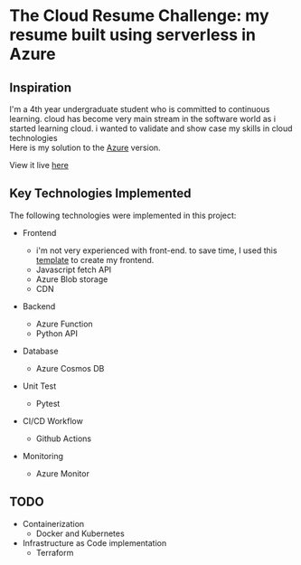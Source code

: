 # The Cloud Resume Challenge: my resume built using serverless in Azure




## Inspiration
I'm a 4th year undergraduate student who is committed to continuous learning. cloud has become very main stream in the software world as i started learning cloud. i wanted to validate and  show case my skills in cloud technologies  
Here is my solution to the [Azure](https://cloudresumechallenge.dev/docs/the-challenge/azure/) version.

View it live [here](https://staticresume112.z29.web.core.windows.net/)


## Key Technologies Implemented

The following technologies were implemented in this project:
* Frontend
  * i'm not very experienced with front-end. to save time, I used this [template](https://www.styleshout.com/free-templates/ceevee/) to create my frontend.
  * Javascript fetch API
  * Azure Blob storage
  * CDN

* Backend
  * Azure Function
  * Python API
  
* Database
  * Azure Cosmos DB

* Unit Test
  * Pytest

* CI/CD Workflow
  * Github Actions

* Monitoring
  * Azure Monitor

## TODO
* Containerization
  * Docker and Kubernetes 
* Infrastructure as Code implementation
  * Terraform

